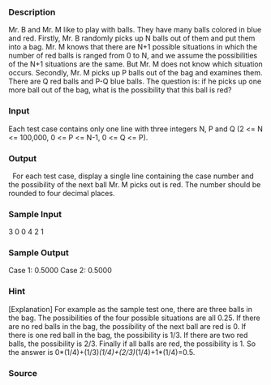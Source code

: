 
### Description
Mr. B and Mr. M like to play with balls. They have many balls colored in blue and red. Firstly, Mr. B randomly picks up N balls out of them and put them into a bag. Mr. M knows that there are N+1 possible situations in which the number of red balls is ranged from 0 to N, and we assume the possibilities of the N+1 situations are the same. But Mr. M does not know which situation occurs. Secondly, Mr. M picks up P balls out of the bag and examines them. There are Q red balls and P-Q blue balls. The question is: if he picks up one more ball out of the bag, what is the possibility that this ball is red? 
### Input
Each test case contains only one line with three integers N, P and Q (2 <= N <= 100,000, 0 <= P <= N-1, 0 <= Q <= P). 
### Output
 
For each test case, display a single line containing the case number and the possibility of the next ball Mr. M picks out is red. The number should be rounded to four decimal places. 
### Sample Input


3  0 0
4  2 1

### Sample Output
 
Case 1: 0.5000 
Case 2: 0.5000 
### Hint

[Explanation] 
For example as the sample test one, there are three balls in the bag. The possibilities of the four possible situations are all 0.25. If there are no red balls in the bag, the possibility of the next ball are red is 0. If there is one red ball in the bag, the possibility is 1/3. If there are two red balls, the possibility is 2/3. Finally if all balls are red, the possibility is 1. So the answer is 0*(1/4)+(1/3)*(1/4)+(2/3)*(1/4)+1*(1/4)=0.5. 
### Source
